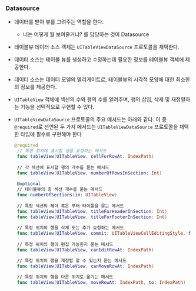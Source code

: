 ### Datasource

- 데이터를 받아 뷰를 그려주는 역할을 한다.
  - 너는 어떻게 뭘 보여줄거냐? 를 담당하는 것이 Datasource
- 테이블뷰 데이터 소스 객체는 `UITableViewDataSource` 프로토콜을 채택한다.
- 데이터 소스는 테이블 뷰를 생성하고 수정하는데 필요한 정보를 테이블뷰 객체에 제공한다.
- 데이터 소스는 데이터 모델의 델리게이트로, 테이블뷰의 시각적 모양에 대한 최소한의 정보를 제공한다.

- `UITableView` 객체에 섹션의 수와 행의 수를 알려주며, 행의 삽입, 삭제 및 재정렬하는 기능을 선택적으로 구현할 수 있다.

- `UITableViewDataSource` 프로토콜의 주요 메서드는 아래와 같다. 이 중 `@required`로 선언된 두 가지 메서드는 `UITableViewDataSource` 프로토콜을 채택한 타입에 필수로 구현해야 한다

  ```swift
  @required 
   // 특정 위치에 표시할 셀을 요청하는 메서드
   func tableView(UITableView, cellForRowAt: IndexPath) 
   
   // 각 섹션에 표시할 행의 개수를 묻는 메서드
   func tableView(UITableView, numberOfRowsInSection: Int)
   
   @optional
   // 테이블뷰의 총 섹션 개수를 묻는 메서드
   func numberOfSections(in: UITableView)
   
   // 특정 섹션의 헤더 혹은 푸터 타이틀을 묻는 메서드
   func tableView(UITableView, titleForHeaderInSection: Int)
   func tableView(UITableView, titleForFooterInSection: Int)
   
   // 특정 위치의 행을 삭제 또는 추가 요청하는 메서드
   func tableView(UITableView, commit: UITableViewCellEditingStyle, forRowAt: IndexPath)
   
   // 특정 위치의 행이 편집 가능한지 묻는 메서드
   func tableView(UITableView, canEditRowAt: IndexPath)
  
   // 특정 위치의 행을 재정렬 할 수 있는지 묻는 메서드
   func tableView(UITableView, canMoveRowAt: IndexPath)
   
   // 특정 위치의 행을 다른 위치로 옮기는 메서드
   func tableView(UITableView, moveRowAt: IndexPath, to: IndexPath)
  ```

  